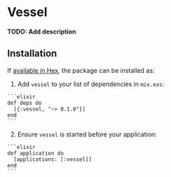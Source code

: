 # Vessel

**TODO: Add description**

## Installation

If [available in Hex](https://hex.pm/docs/publish), the package can be installed as:

  1. Add `vessel` to your list of dependencies in `mix.exs`:

    ```elixir
    def deps do
      [{:vessel, "~> 0.1.0"}]
    end
    ```

  2. Ensure `vessel` is started before your application:

    ```elixir
    def application do
      [applications: [:vessel]]
    end
    ```

